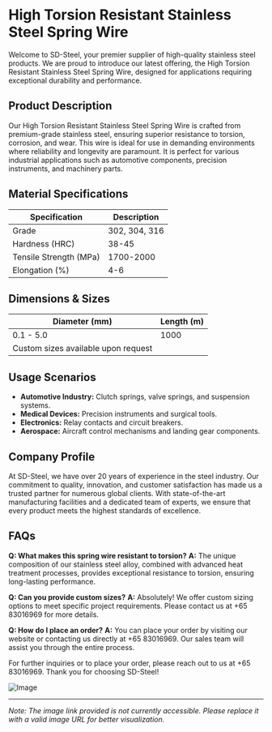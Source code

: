 # High Torsion Resistant Stainless Steel Spring Wire

Welcome to SD-Steel, your premier supplier of high-quality stainless steel products. We are proud to introduce our latest offering, the High Torsion Resistant Stainless Steel Spring Wire, designed for applications requiring exceptional durability and performance.

## Product Description
Our High Torsion Resistant Stainless Steel Spring Wire is crafted from premium-grade stainless steel, ensuring superior resistance to torsion, corrosion, and wear. This wire is ideal for use in demanding environments where reliability and longevity are paramount. It is perfect for various industrial applications such as automotive components, precision instruments, and machinery parts.

## Material Specifications
| Specification | Description |
|---------------|-------------|
| Grade         | 302, 304, 316 |
| Hardness (HRC) | 38-45       |
| Tensile Strength (MPa) | 1700-2000 |
| Elongation (%) | 4-6        |

## Dimensions & Sizes
| Diameter (mm) | Length (m) |
|---------------|------------|
| 0.1 - 5.0     | 1000       |
| Custom sizes available upon request |

## Usage Scenarios
- **Automotive Industry:** Clutch springs, valve springs, and suspension systems.
- **Medical Devices:** Precision instruments and surgical tools.
- **Electronics:** Relay contacts and circuit breakers.
- **Aerospace:** Aircraft control mechanisms and landing gear components.

## Company Profile
At SD-Steel, we have over 20 years of experience in the steel industry. Our commitment to quality, innovation, and customer satisfaction has made us a trusted partner for numerous global clients. With state-of-the-art manufacturing facilities and a dedicated team of experts, we ensure that every product meets the highest standards of excellence.

## FAQs
**Q: What makes this spring wire resistant to torsion?**
**A:** The unique composition of our stainless steel alloy, combined with advanced heat treatment processes, provides exceptional resistance to torsion, ensuring long-lasting performance.

**Q: Can you provide custom sizes?**
**A:** Absolutely! We offer custom sizing options to meet specific project requirements. Please contact us at +65 83016969 for more details.

**Q: How do I place an order?**
**A:** You can place your order by visiting our website or contacting us directly at +65 83016969. Our sales team will assist you through the entire process.

For further inquiries or to place your order, please reach out to us at +65 83016969. Thank you for choosing SD-Steel!

![Image](https://github.com/user-attachments/assets/2567258e-e124-4816-932d-1809bd27ef0b)

---

*Note: The image link provided is not currently accessible. Please replace it with a valid image URL for better visualization.*